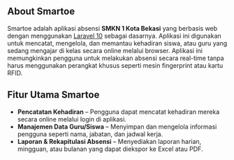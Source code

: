 ## About Smartoe

Smartoe adalah aplikasi absensi **SMKN 1 Kota Bekasi** yang berbasis web dengan menggunakan [Laravel 10](https://laravel.com/docs/10.x) sebagai dasarnya. Aplikasi ini digunakan untuk mencatat, mengelola, dan memantau kehadiran siswa, atau guru yang sedang mengajar di kelas secara online melalui browser. Aplikasi ini memungkinkan pengguna untuk melakukan absensi secara real-time tanpa harus menggunakan perangkat khusus seperti mesin fingerprint atau kartu RFID.

## Fitur Utama Smartoe
- **Pencatatan Kehadiran** – Pengguna dapat mencatat kehadiran mereka secara online melalui login di aplikasi.
- **Manajemen Data Guru/Siswa** – Menyimpan dan mengelola informasi pengguna seperti nama, jabatan, dan jadwal kerja.
- **Laporan & Rekapitulasi Absensi** – Menyediakan laporan harian, mingguan, atau bulanan yang dapat diekspor ke Excel atau PDF.

